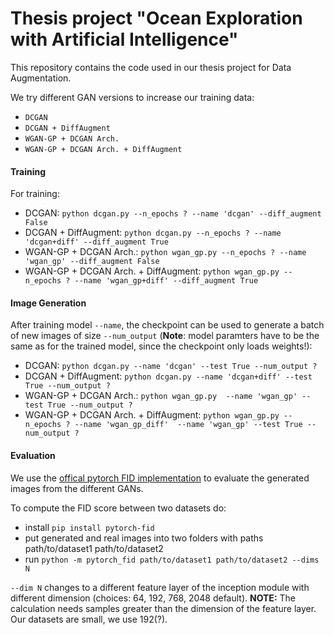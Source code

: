 # Thesis project "Ocean Exploration with Artificial Intelligence" 

This repository contains the code used in our thesis project for Data Augmentation.


We try different GAN versions to increase our training data:
- `DCGAN`
- `DCGAN + DiffAugment`
- `WGAN-GP + DCGAN Arch.`
- `WGAN-GP + DCGAN Arch. + DiffAugment`

#### Training 
For training: 
- DCGAN: `python dcgan.py --n_epochs ? --name 'dcgan' --diff_augment False`
- DCGAN + DiffAugment: `python dcgan.py --n_epochs ? --name 'dcgan+diff' --diff_augment True`
- WGAN-GP + DCGAN Arch.: `python wgan_gp.py --n_epochs ? --name 'wgan_gp' --diff_augment False `
- WGAN-GP + DCGAN Arch. + DiffAugment: `python wgan_gp.py --n_epochs ? --name 'wgan_gp+diff' --diff_augment True`

#### Image Generation

After training model `--name`,  the checkpoint can be used to generate a batch of new images of size `--num_output`
(**Note**: model paramters have to be the same as for the trained model, since the checkpoint only loads weights!): 

- DCGAN: `python dcgan.py --name 'dcgan' --test True --num_output ? `
- DCGAN + DiffAugment: `python dcgan.py --name 'dcgan+diff' --test True --num_output ? `
- WGAN-GP + DCGAN Arch.: `python wgan_gp.py  --name 'wgan_gp' --test True --num_output ? `
- WGAN-GP + DCGAN Arch. + DiffAugment: `python wgan_gp.py --n_epochs ? --name 'wgan_gp_diff'  --name 'wgan_gp' --test True --num_output ? `

#### Evaluation
We use the [offical pytorch FID implementation](https://github.com/mseitzer/pytorch-fid) to evaluate the generated images from the different GANs.

To compute the FID score between two datasets do: 
- install `pip install pytorch-fid`
- put generated and real images into two folders with paths path/to/dataset1 path/to/dataset2
- run `python -m pytorch_fid path/to/dataset1 path/to/dataset2 --dims N`

`--dim N` changes to a different feature layer of the inception module with different dimension (choices: 64, 192, 768, 2048 default). **NOTE:** The calculation needs samples greater than the dimension of the feature layer. Our datasets are small, we use 192(?).




